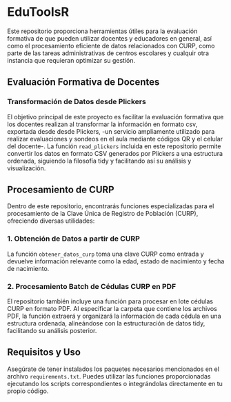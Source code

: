 # EduToolsR
Este repositorio proporciona herramientas útiles para la evaluación formativa de que pueden utilizar docentes y educadores en general, así como el procesamiento eficiente de datos relacionados con CURP, como parte de las tareas administrativas de centros escolares y cualquir otra instancia que requieran optimizar su gestión.

## Evaluación Formativa de Docentes

### Transformación de Datos desde Plickers

El objetivo principal de este proyecto es facilitar la evaluación formativa que los docentes realizan al transformar la información en formato csv, exportada desde desde Plickers, -un servicio ampliamente utilizado para realizar evaluaciones y sondeos en el aula mediante códigos QR y el celular del docente-. La función `read_plickers` incluida en este repositorio permite convertir los datos en formato CSV generados por Plickers a una estructura ordenada, siguiendo la filosofía tidy y facilitando así su análisis y visualización.

## Procesamiento de CURP

Dentro de este repositorio, encontrarás funciones especializadas para el procesamiento de la Clave Única de Registro de Población (CURP), ofreciendo diversas utilidades:

### 1. Obtención de Datos a partir de CURP

La función `obtener_datos_curp` toma una clave CURP como entrada y devuelve información relevante como la edad, estado de nacimiento y fecha de nacimiento.

### 2. Procesamiento Batch de Cédulas CURP en PDF

El repositorio también incluye una función para procesar en lote cédulas CURP en formato PDF. Al especificar la carpeta que contiene los archivos PDF, la función extraerá y organizará la información de cada cédula en una estructura ordenada, alineándose con la estructuración de datos tidy, facilitando su análisis posterior.

## Requisitos y Uso

Asegúrate de tener instalados los paquetes necesarios mencionados en el archivo `requirements.txt`. Puedes utilizar las funciones proporcionadas ejecutando los scripts correspondientes o integrándolas directamente en tu propio código.





